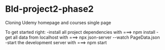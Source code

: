 # Bld-project2-phase2
Cloning Udemy homepage and courses single page

To get started right:
-install all project dependencies with ===> npm install
-get all data from localhost with ===> npx json-server --watch PageData.json
-start the development server with ===> npm start
